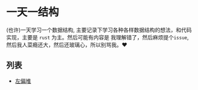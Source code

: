 # 一天一结构
(也许)一天学习一个数据结构, 主要记录下学习各种各样数据结构的想法，和代码实现，主要是 `rust` 为主。然后可能有内容是
我理解错了，然后麻烦提个`issue`, 然后我人菜瘾还大，然后还玻璃心，所以别骂我。❤

## 列表
* [左偏堆](./001.左偏树.md)